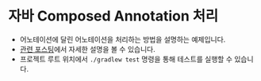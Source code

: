 # 자바 Composed Annotation 처리

- 어노테이션에 달린 어노테이션을 처리하는 방법을 설명하는 예제입니다.
- [관련 포스팅]()에서 자세한 설명을 볼 수 있습니다.
- 프로젝트 루트 위치에서 `./gradlew test` 명령을 통해 테스트를 실행할 수 있습니다.
